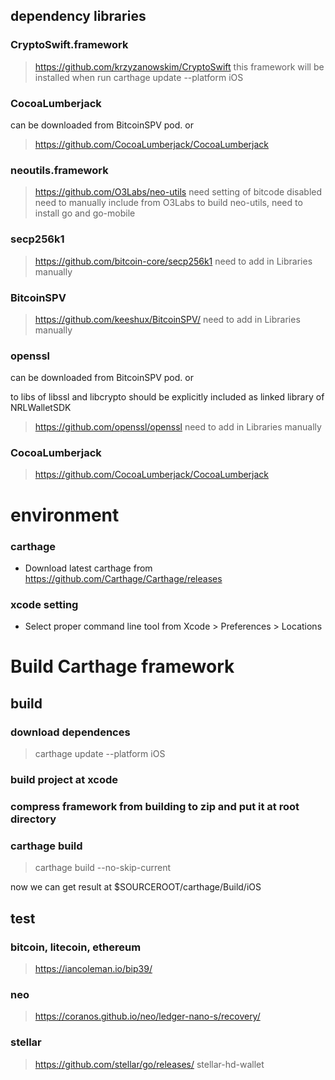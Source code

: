 ## dependency libraries

### CryptoSwift.framework
>https://github.com/krzyzanowskim/CryptoSwift
>this framework will be installed when run carthage update --platform iOS

### CocoaLumberjack

can be downloaded from BitcoinSPV pod. or 

>https://github.com/CocoaLumberjack/CocoaLumberjack


### neoutils.framework
>https://github.com/O3Labs/neo-utils
>need setting of bitcode disabled
>need to manually include from O3Labs
>to build neo-utils, need to install go and go-mobile

### secp256k1
>https://github.com/bitcoin-core/secp256k1
>need to add in Libraries manually

### BitcoinSPV
>https://github.com/keeshux/BitcoinSPV/
>need to add in Libraries manually

### openssl

can be downloaded from BitcoinSPV pod. or 

to libs of libssl and libcrypto should be explicitly included as linked library of NRLWalletSDK

>https://github.com/openssl/openssl
>need to add in Libraries manually

### CocoaLumberjack
>https://github.com/CocoaLumberjack/CocoaLumberjack

# environment
### carthage
* Download latest carthage from https://github.com/Carthage/Carthage/releases
### xcode setting
* Select proper command line tool from Xcode > Preferences > Locations 


# Build Carthage framework

## build

### download dependences
>carthage update --platform iOS

### build project at xcode

### compress framework from building to zip and put it at root directory

### carthage build
>carthage build --no-skip-current

now we can get result at $SOURCEROOT/carthage/Build/iOS


## test
### bitcoin, litecoin, ethereum
>https://iancoleman.io/bip39/

### neo
>https://coranos.github.io/neo/ledger-nano-s/recovery/

### stellar
>https://github.com/stellar/go/releases/  stellar-hd-wallet


